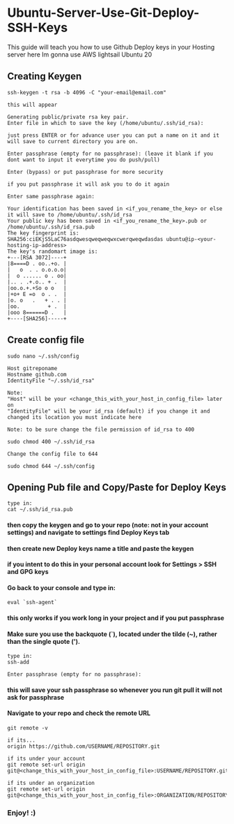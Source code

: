 # Ubuntu-Server-Use-Git-Deploy-SSH-Keys

This guide will teach you how to use Github Deploy keys in your Hosting server here Im gonna use AWS lightsail Ubuntu 20

## Creating Keygen
```
ssh-keygen -t rsa -b 4096 -C "your-email@email.com"

this will appear

Generating public/private rsa key pair.
Enter file in which to save the key (/home/ubuntu/.ssh/id_rsa):

just press ENTER or for advance user you can put a name on it and it will save to current directory you are on.

Enter passphrase (empty for no passphrase): (leave it blank if you dont want to input it everytime you do push/pull)

Enter (bypass) or put passphrase for more security

if you put passphrase it will ask you to do it again

Enter same passphrase again:

Your identification has been saved in <if_you_rename_the_key> or else it will save to /home/ubuntu/.ssh/id_rsa
Your public key has been saved in <if_you_rename_the_key>.pub or /home/ubuntu/.ssh/id_rsa.pub
The key fingerprint is:
SHA256:ciEKjS5LaC76asdqwesqweqweqwxcwerqweqwdasdas ubuntu@ip-<your-hosting-ip-address>
The key's randomart image is:
+---[RSA 3072]----+
|8====D . oo..+o. |
|   o  . . o.o.o.o|
|  o ...... o . oo|
|.. . .+.o.. + .  |
|oo.o.+.+So o o   |
|+o+ E =o  o . .  |
|o. o   .   + . . |
|oo.         + .  |
|ooo 8======D .   |
+----[SHA256]-----+

```

## Create config file
```
sudo nano ~/.ssh/config

Host gitreponame
Hostname github.com
IdentityFile "~/.ssh/id_rsa"

Note: 
"Host" will be your <change_this_with_your_host_in_config_file> later on
"IdentityFile" will be your id_rsa (default) if you change it and changed its location you must indicate here

Note: to be sure change the file permission of id_rsa to 400

sudo chmod 400 ~/.ssh/id_rsa

Change the config file to 644

sudo chmod 644 ~/.ssh/config

```

## Opening Pub file and Copy/Paste for Deploy Keys
```
type in:
cat ~/.ssh/id_rsa.pub
```
#### then copy the keygen and go to your repo (note: not in your account settings) and navigate to settings find Deploy Keys tab
#### then create new Deploy keys name a title and paste the keygen 
#### if you intent to do this in your personal account look for Settings > SSH and GPG keys

#### Go back to your console and type in:
```
eval `ssh-agent`
```
#### this only works if you work long in your project and if you put passphrase
#### Make sure you use the backquote (`), located under the tilde (~), rather than the single quote (').

```
type in:
ssh-add

Enter passphrase (empty for no passphrase):
```
#### this will save your ssh passphrase so whenever you run git pull it will not ask for passphrase


#### Navigate to your repo and check the remote URL
```
git remote -v

if its...
origin https://github.com/USERNAME/REPOSITORY.git

if its under your account
git remote set-url origin git@<change_this_with_your_host_in_config_file>:USERNAME/REPOSITORY.git

if its under an organization
git remote set-url origin git@<change_this_with_your_host_in_config_file>:ORGANIZATION/REPOSITORY.git

```

### Enjoy! :)
